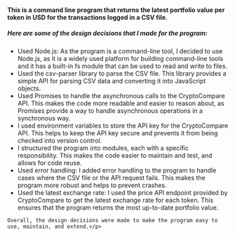 
#### This is a command line program that returns the latest portfolio value per token in USD for the transactions logged in a CSV file.

##### Here are some of the design decisions that I made for the program:
  -  Used Node.js: As the program is a command-line tool, I decided to use Node.js, as it is a widely used platform for building command-line tools and it has a built-in fs module that can be used to read and write to files.
  - Used the csv-parser library to parse the CSV file. This library provides a simple API for parsing CSV data and converting it into JavaScript objects.
  - Used Promises to handle the asynchronous calls to the CryptoCompare API. This makes the code more readable and easier to reason about, as Promises provide a way to handle asynchronous operations in a synchronous way.
 - I used environment variables to store the API key for the CryptoCompare API. This helps to keep the API key secure and prevents it from being checked into version control.
 - I structured the program into modules, each with a specific responsibility. This makes the code easier to maintain and test, and allows for code reuse.
 - Used error handling: I added error handling to the program to handle cases where the CSV file or the API request fails. This makes the program more robust and helps to prevent crashes.
 - Used the latest exchange rate: I used the price API endpoint provided by CryptoCompare to get the latest exchange rate for each token. This ensures that the program returns the most up-to-date portfolio value.
```
Overall, the design decisions were made to make the program easy to use, maintain, and extend.</p>
```

